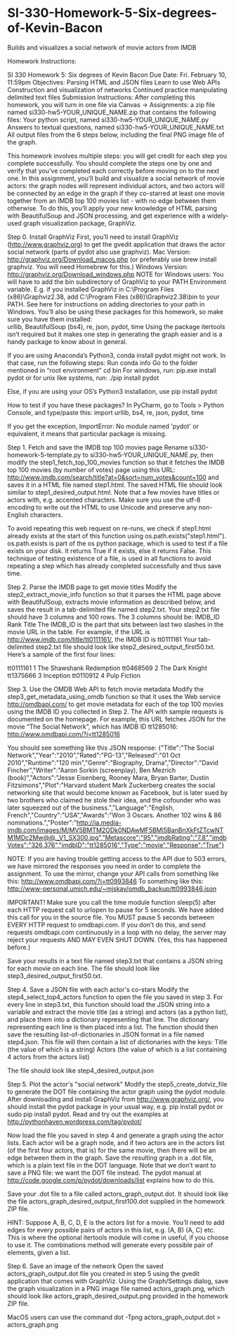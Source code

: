 # SI-330-Homework-5-Six-degrees-of-Kevin-Bacon
Builds and visualizes a social network of movie actors from IMDB

Homework Instructions:

SI 330 Homework 5: Six degrees of Kevin Bacon
Due Date:  Fri. February 10, 11:59pm
Objectives:
Parsing HTML and JSON files
Learn to use Web APIs
Construction and visualization of networks
Continued practice manipulating delimited text files
Submission Instructions:
After completing this homework, you will turn in one file via Canvas ->  Assignments: a zip file named si330-hw5-YOUR_UNIQUE_NAME.zip that contains the following files: 
Your python script, named si330-hw5-YOUR_UNIQUE_NAME.py
Answers to textual questions, named si330-hw5-YOUR_UNIQUE_NAME.txt
All output files from the 6 steps below, including the final PNG image file of the graph.

This homework involves multiple steps: you will get credit for each step you complete successfully. You should complete the steps one by one and verify that you’ve completed each correctly before moving on to the next one.
In this assignment, you’ll build and visualize a social network of movie actors: the graph nodes will represent individual actors, and two actors will be connected by an edge in the graph if they co-starred at least one movie together from an IMDB top 100 movies list - with no edge between them otherwise.  To do this, you’ll apply your new knowledge of HTML parsing with BeautifulSoup and JSON processing, and get experience with a widely-used graph visualization package, GraphViz.

Step 0. Install GraphViz
First, you’ll need to install GraphViz  (http://www.graphviz.org) to get the gvedit application that draws the actor social network (parts of pydot also use graphviz).
Mac Version:  http://graphviz.org/Download_macos.php 
	(or preferably use brew install graphviz. You will need Homebrew for this.)
Windows Version:  http://graphviz.org/Download_windows.php
NOTE for Windows users: You will have to add the bin subdirectory of GraphViz to your PATH Environment variable. E.g. if you installed GraphViz in C:\Program Files (x86)\Graphviz2.38, add C:\Program Files (x86)\Graphviz2.38\bin to your PATH. See here for instructions on adding directories to your path in Windows.
You’ll also be using these packages for this homework, so make sure you have them installed:  
urllib, BeautifulSoup (bs4), re, json, pydot, time
Using the package itertools isn’t required but it makes one step in generating the graph easier and is a handy package to know about in general.

If you are using Anaconda’s Python3, conda install pydot might not work. In that case, run the following steps:
Run conda info
Go to the folder mentioned in “root environment”
cd bin
For windows, run: pip.exe install pydot or for unix like systems, run: ./pip install pydot

Else, if you are using your OS’s Python3 installation, use pip install pydot

How to test if you have these packages?
In PyCharm, go to Tools > Python Console, and type/paste this:
import urllib, bs4, re, json, pydot, time

If you get the exception, ImportError: No module named 'pydot' or equivalent, it means that particular package is missing.

Step 1. Fetch and save the IMDB top 100 movies page
Rename si330-homework-5-template.py to si330-hw5-YOUR_UNIQUE_NAME.py, then modify the step1_fetch_top_100_movies function so that it fetches the IMDB top 100 movies (by number of votes) page using this URL: http://www.imdb.com/search/title?at=0&sort=num_votes&count=100
and saves it in a HTML file named step1.html. The saved HTML file should look similar to step1_desired_output.html.  Note that a few movies have titles or actors with, e.g. accented characters. Make sure you use the utf-8 encoding to write out the HTML to use Unicode and preserve any non-English characters.

To avoid repeating this web request on re-runs, we check if step1.html already exists at the start of this function using os.path.exists("step1.html"). os.path.exists is part of the os python package, which is used to test if a file exists on your disk. It returns True if it exists, else it returns False. This technique of testing existence of a file, is used in all functions to avoid repeating a step which has already completed successfully and thus save time. 
 
Step 2. Parse the IMDB page to get movie titles
Modify the step2_extract_movie_info function so that it parses the HTML page above with BeautifulSoup, extracts movie information as described below, and saves the result in a tab-delimited file named step2.txt.  Your step2.txt file should have 3 columns and 100 rows. The 3 columns should be:
IMDB_ID
Rank
Title
The IMDB_ID is the part that sits between last two slashes in the movie URL in the table.
For example, if the URL is http://www.imdb.com/title/tt0111161/, the IMDB ID is tt0111161
Your tab-delimited step2.txt file should look like step2_desired_output_first50.txt. Here’s a sample of the first four lines:
 
tt0111161   1 	The Shawshank Redemption
tt0468569   2 	The Dark Knight
tt1375666   3 	Inception
tt0110912   4 	Pulp Fiction

Step 3. Use the OMDB Web API to fetch movie metadata
Modify the step3_get_metadata_using_omdb function so that it uses the Web service http://omdbapi.com/ to get movie metadata for each of the top 100 movies using the IMDB ID you collected in Step 2.  The API with sample requests is documented on the homepage. 
For example, this URL fetches JSON for the movie “The Social Network”, which has IMDB ID tt1285016: http://www.omdbapi.com/?i=tt1285016
 
You should see something like this JSON response:
{"Title":"The Social Network","Year":"2010","Rated":"PG-13","Released":"01 Oct 2010","Runtime":"120 min","Genre":"Biography, Drama","Director":"David Fincher","Writer":"Aaron Sorkin (screenplay), Ben Mezrich (book)","Actors":"Jesse Eisenberg, Rooney Mara, Bryan Barter, Dustin Fitzsimons","Plot":"Harvard student Mark Zuckerberg creates the social networking site that would become known as Facebook, but is later sued by two brothers who claimed he stole their idea, and the cofounder who was later squeezed out of the business.","Language":"English, French","Country":"USA","Awards":"Won 3 Oscars. Another 102 wins & 86 nominations.","Poster":"http://ia.media-imdb.com/images/M/MV5BMTM2ODk0NDAwMF5BMl5BanBnXkFtZTcwNTM1MDc2Mw@@._V1_SX300.jpg","Metascore":"95","imdbRating":"7.8","imdbVotes":"326,376","imdbID":"tt1285016","Type":"movie","Response":"True"}
 
NOTE: If you are having trouble getting access to the API due to 503 errors, we have mirrored the responses you need in order to complete the assignment. To use the mirror, change your API calls from something like this:
http://www.omdbapi.com/?i=tt0993846
To something like this:
http://www-personal.umich.edu/~mjskay/omdb_backup/tt0993846.json

IMPORTANT!  Make sure you call the time module function sleep(5) after each HTTP request call to urlopen to pause for 5 seconds.  We have added this call for you in the source file.  You MUST pause 5 seconds between EVERY HTTP request to omdbapi.com. If you don’t do this, and send requests omdbapi.com continuously in a loop with no delay, the server may reject your requests AND MAY EVEN SHUT DOWN.  (Yes, this has happened before.) 

Save your results in a text file named step3.txt that contains a JSON string for each movie on each line. The file should look like step3_desired_output_first50.txt.

Step 4. Save a JSON file with each actor's co-stars
Modify the step4_select_top4_actors function to open the file you saved in step 3. For every line in step3.txt, this function should load the JSON string into a variable and extract the movie title (as a string) and actors (as a python list), and place them into a dictionary representing that line. The dictionary representing each line is then placed into a list. The function should then save the resulting list-of-dictionaries in JSON format in a file named step4.json. This file will then contain a list of dictionaries with the keys:
Title (the value of which is a string)
Actors (the value of which is a list containing 4 actors from the actors list)

The file should look like step4_desired_output.json

Step 5. Plot the actor's "social network"
Modify the step5_create_dotviz_file to generate the DOT file containing the actor graph using the pydot module. After downloading and install GraphViz from http://www.graphviz.org/, you should install the pydot package in your usual way, e.g. pip install pydot or sudo pip install pydot. Read and try out the examples at http://pythonhaven.wordpress.com/tag/pydot/
 
Now load the file you saved in step 4 and generate a graph using the actor lists. Each actor will be a graph node, and if two actors are in the actors list (of the first four actors, that is) for the same movie, then there will be an edge between them in the graph. Save the resulting graph in a .dot file, which is a plain text file in the DOT language.  Note that we don’t want to save a PNG file: we want the DOT file instead. The pydot manual at http://code.google.com/p/pydot/downloads/list explains how to do this.
 
Save your .dot file to a file called actors_graph_output.dot. It should look like the file actors_graph_desired_output_first100.dot supplied in the homework ZIP file.
 
HINT:  Suppose A, B, C, D, E is the actors list for a movie. You’ll need to add edges for
every possible pairs of actors in this list, e.g. (A, B)  (A, C) etc. This is where the optional itertools module will come in useful, if you choose to use it.  The combinations method will generate every possible pair of elements, given a list.
 
Step 6. Save an image of the network 
Open the saved actors_graph_output.dot file you created in step 5 using the gvedit application that comes with GraphViz. Using the Graph/Settings dialog, save the graph visualization in a PNG image file named actors_graph.png, which should look like actors_graph_desired_output.png provided in the homework ZIP file.  

MacOS users can use the command dot -Tpng actors_graph_output.dot > actors_graph.png
 


